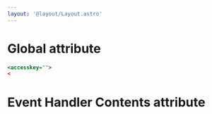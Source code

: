 ```yaml
---
layout: '@layout/Layout.astro'
---
```

# Global attribute
```html:index.html
<accesskey="">
<
```
# Event Handler Contents attribute